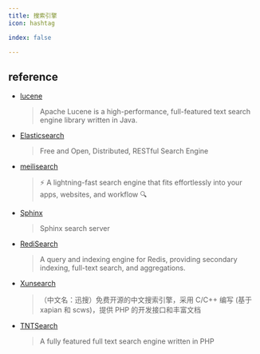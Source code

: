 ```yaml
---
title: 搜索引擎
icon: hashtag

index: false

---
```


<!-- more -->

## reference

- [lucene](https://github.com/apache/lucene)
    > Apache Lucene is a high-performance, full-featured text search engine library written in Java.
- [Elasticsearch](https://github.com/elastic/elasticsearch)
    > Free and Open, Distributed, RESTful Search Engine
- [meilisearch](https://github.com/meilisearch/meilisearch)
    > ⚡ A lightning-fast search engine that fits effortlessly into your apps, websites, and workflow 🔍
- [Sphinx](https://github.com/sphinxsearch/sphinx)
    > Sphinx search server
- [RediSearch](https://github.com/RediSearch/RediSearch)
    > A query and indexing engine for Redis, providing secondary indexing, full-text search, and aggregations.
- [Xunsearch](https://github.com/hightman/xunsearch)
    > （中文名：迅搜）免费开源的中文搜索引擎，采用 C/C++ 编写 (基于 xapian 和 scws)，提供 PHP 的开发接口和丰富文档
- [TNTSearch](https://github.com/teamtnt/tntsearch)
    > A fully featured full text search engine written in PHP